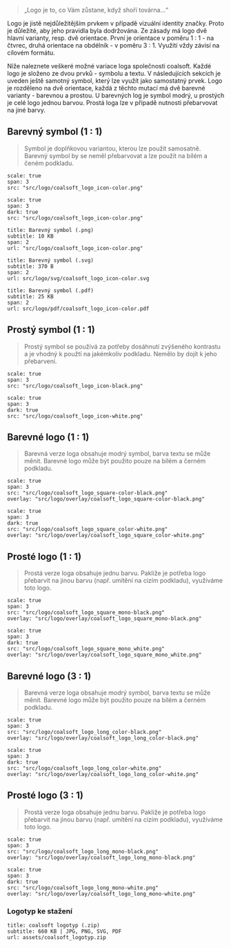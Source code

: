 > „Logo je to, co Vám zůstane, když shoří továrna...“

Logo je jistě nejdůležitějším prvkem v případě vizuální identity značky. Proto je důležité, aby jeho pravidla byla dodržována. Ze zásady má logo dvě hlavní varianty, resp. dvě orientace. První je orientace v poměru 1 : 1 - na čtvrec, druhá orientace na obdélník - v poměru 3 : 1. Využití vždy závisí na cílovém formátu.

Níže naleznete veškeré možné variace loga společnosti coalsoft. Každé logo je složeno ze dvou prvků - symbolu a textu. V následujících sekcích je uveden ještě samotný symbol, který lze využít jako samostatný prvek. Logo je rozděleno na dvě orientace, každá z těchto mutací má dvě barevné varianty - barevnou a prostou. U barevných log je symbol modrý, u prostých je celé logo jednou barvou. Prostá loga lze v případě nutnosti přebarvovat na jiné barvy.

## Barevný symbol (1 : 1)
> Symbol je doplňkovou variantou, kterou lze použít samosatně. Barevný symbol by se neměl přebarvovat a lze použít na bílém a čeném podkladu.

```image
scale: true
span: 3
src: "src/logo/coalsoft_logo_icon-color.png"
```
```image
scale: true
span: 3
dark: true
src: "src/logo/coalsoft_logo_icon-color.png"
```
```download
title: Barevný symbol (.png)
subtitle: 10 KB
span: 2
url: "src/logo/coalsoft_logo_icon-color.png"
```
```download
title: Barevný symbol (.svg)
subtitle: 370 B
span: 2
url: src/logo/svg/coalsoft_logo_icon-color.svg
```
```download
title: Barevný symbol (.pdf)
subtitle: 25 KB
span: 2
url: src/logo/pdf/coalsoft_logo_icon-color.pdf
```

## Prostý symbol (1 : 1)
> Prostý symbol se používá za potřeby dosáhnutí zvýšeného kontrastu a je vhodný k použtí na jakémkoliv podkladu. Nemělo by dojít k jeho přebarvení.

```image
scale: true
span: 3
src: "src/logo/coalsoft_logo_icon-black.png"
```
```image
scale: true
span: 3
dark: true
src: "src/logo/coalsoft_logo_icon-white.png"
```

## Barevné logo (1 : 1)
> Barevná verze loga obsahuje modrý symbol, barva textu se může měnit. Barevné logo může být použito pouze na bílém a černém podkladu.

```image
scale: true
span: 3
src: "src/logo/coalsoft_logo_square-color-black.png"
overlay: "src/logo/overlay/coalsoft_logo_square-color-black.png"
```
```image
scale: true
span: 3
dark: true
src: "src/logo/coalsoft_logo_square_color-white.png"
overlay: "src/logo/overlay/coalsoft_logo_square_color-white.png"
```

## Prosté logo (1 : 1)
> Prostá verze loga obsahuje jednu barvu. Pakliže je potřeba logo přebarvit na jinou barvu (např. umítění na cizím podkladu), využíváme toto logo.

```image
scale: true
span: 3
src: "src/logo/coalsoft_logo_square_mono-black.png"
overlay: "src/logo/overlay/coalsoft_logo_square_mono-black.png"
```
```image
scale: true
span: 3
dark: true
src: "src/logo/coalsoft_logo_square_mono_white.png"
overlay: "src/logo/overlay/coalsoft_logo_square_mono_white.png"
```

## Barevné logo (3 : 1)
> Barevná verze loga obsahuje modrý symbol, barva textu se může měnit. Barevné logo může být použito pouze na bílém a černém podkladu.

```image
scale: true
span: 3
src: "src/logo/coalsoft_logo_long_color-black.png"
overlay: "src/logo/overlay/coalsoft_logo_long_color-black.png"
```
```image
scale: true
span: 3
dark: true
src: "src/logo/coalsoft_logo_long_color-white.png"
overlay: "src/logo/overlay/coalsoft_logo_long_color-white.png"
```

## Prosté logo (3 : 1)
> Prostá verze loga obsahuje jednu barvu. Pakliže je potřeba logo přebarvit na jinou barvu (např. umítění na cizím podkladu), využíváme toto logo.

```image
scale: true
span: 3
src: "src/logo/coalsoft_logo_long_mono-black.png"
overlay: "src/logo/overlay/coalsoft_logo_long_mono-black.png"
```
```image
scale: true
span: 3
dark: true
src: "src/logo/coalsoft_logo_long_mono-white.png"
overlay: "src/logo/overlay/coalsoft_logo_long_mono-white.png"
```
### Logotyp ke stažení
```download
title: coalsoft logotyp (.zip)
subtitle: 660 KB | JPG, PNG, SVG, PDF
url: assets/coalsoft_logotyp.zip
```